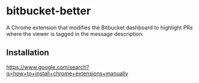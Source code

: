 # bitbucket-better

A Chrome extension that modifies the Bitbucket dashboard to highlight PRs where the viewer is tagged in the message description.

## Installation

https://www.google.com/search?q=how+to+install+chrome+extensions+manually
